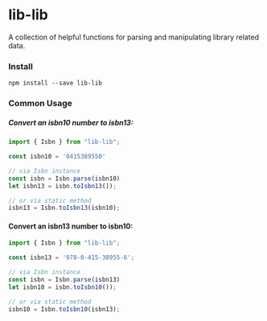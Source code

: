 # lib-lib

A collection of helpful functions for parsing and manipulating library related data.

### Install

`npm install --save lib-lib`

### Common Usage

##### Convert an isbn10 number to isbn13:

```ts
import { Isbn } from "lib-lib";

const isbn10 = '0415389550'

// via Isbn instance
const isbn = Isbn.parse(isbn10)
let isbn13 = isbn.toIsbn13());

// or via static method
isbn13 = Isbn.toIsbn13(isbn10);

```

#### Convert an isbn13 number to isbn10:

```ts
import { Isbn } from "lib-lib";

const isbn13 = '978-0-415-38955-6';

// via Isbn instance
const isbn = Isbn.parse(isbn13)
let isbn10 = isbn.toIsbn10());

// or via static method
isbn10 = Isbn.toIsbn10(isbn13);
```
